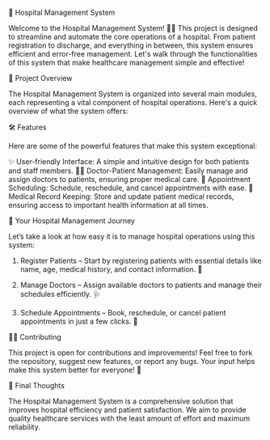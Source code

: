 🏥 Hospital Management System

Welcome to the Hospital Management System! 💉🏥 This project is designed to streamline and automate the core operations of a hospital. From patient registration to discharge, and everything in between, this system ensures efficient and error-free management. Let's walk through the functionalities of this system that make healthcare management simple and effective!

🚀 Project Overview

The Hospital Management System is organized into several main modules, each representing a vital component of hospital operations. Here's a quick overview of what the system offers:

🛠 Features

Here are some of the powerful features that make this system exceptional:

✨ User-friendly Interface: A simple and intuitive design for both patients and staff members. 👨‍⚕ Doctor-Patient Management: Easily manage and assign doctors to patients, ensuring proper medical care. 📅 Appointment Scheduling: Schedule, reschedule, and cancel appointments with ease. 💊 Medical Record Keeping: Store and update patient medical records, ensuring access to important health information at all times. 

🏥 Your Hospital Management Journey

Let’s take a look at how easy it is to manage hospital operations using this system:

1. Register Patients – Start by registering patients with essential details like name, age, medical history, and contact information. 📝


2. Manage Doctors – Assign available doctors to patients and manage their schedules efficiently. 🩺


3. Schedule Appointments – Book, reschedule, or cancel patient appointments in just a few clicks. 📅



👨‍💻 Contributing

This project is open for contributions and improvements! Feel free to fork the repository, suggest new features, or report any bugs. Your input helps make this system better for everyone! 🚀

🌟 Final Thoughts

The Hospital Management System is a comprehensive solution that improves hospital efficiency and patient satisfaction. We aim to provide quality healthcare services with the least amount of effort and maximum reliability.
